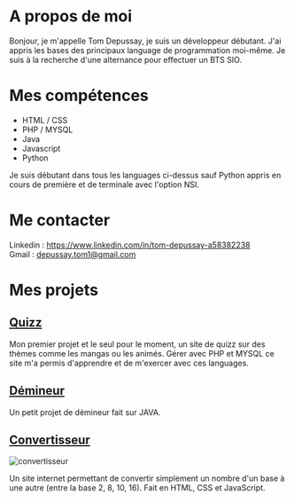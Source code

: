 # A propos de moi

Bonjour, je m'appelle Tom Depussay, je suis un développeur débutant. J'ai appris les bases des principaux language de programmation moi-même.
Je suis à la recherche d'une alternance pour effectuer un BTS SIO. 


# Mes compétences

- HTML / CSS
- PHP / MYSQL
- Java
- Javascript
- Python

Je suis débutant dans tous les languages ci-dessus sauf Python appris en cours de première et de terminale avec l'option NSI.


# Me contacter

Linkedin : https://www.linkedin.com/in/tom-depussay-a58382238 </br>
Gmail : depussay.tom1@gmail.com


# Mes projets 

## <a href="https://github.com/tomdepussay/quizz">Quizz</a>

Mon premier projet et le seul pour le moment, un site de quizz sur des thèmes comme les mangas ou les animés. Gérer avec PHP et MYSQL ce site m'a permis d'apprendre et de m'exercer avec ces languages.


## <a href="https://github.com/tomdepussay/demineur">Démineur</a>

Un petit projet de démineur fait sur JAVA.


## <a href="https://github.com/tomdepussay/convertisseur">Convertisseur</a>
![convertisseur](https://user-images.githubusercontent.com/109548814/205095440-49df39f7-9d81-410d-8d3e-bcd23b6b0cef.png)

Un site internet permettant de convertir simplement un nombre d'un base à une autre (entre la base 2, 8, 10, 16). Fait en HTML, CSS et JavaScript.
